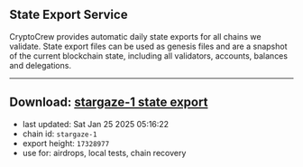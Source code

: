 ## State Export Service
CryptoCrew provides automatic daily state exports for all chains we validate. State export files can be used as genesis files and are a snapshot of the current blockchain state, including all validators, accounts, balances and delegations.

---
**Download: [stargaze-1 state export](https://dl-eu2.ccvalidators.com/SERVICE/stargaze/stargaze-1_export_17328977.json)**
---

- last updated: Sat Jan 25 2025 05:16:22
- chain id: `stargaze-1`
- export height: `17328977`
- use for: airdrops, local tests, chain recovery
